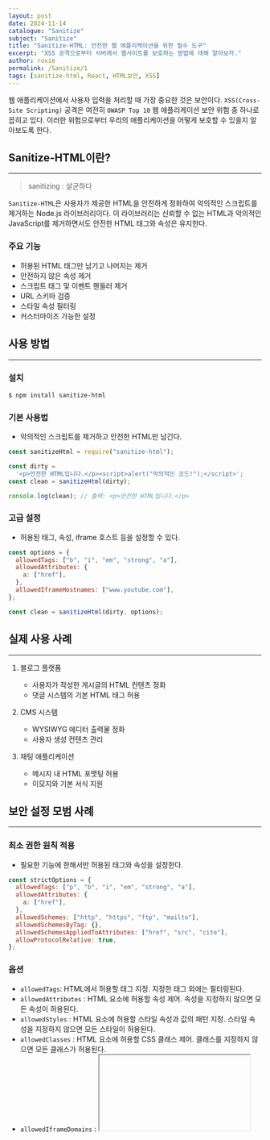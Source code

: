 ```yaml
---
layout: post
date: 2024-11-14
catalogue: "Sanitize"
subject: "Sanitize"
title: "Sanitize-HTML: 안전한 웹 애플리케이션을 위한 필수 도구"
excerpt: "XSS 공격으로부터 서버에서 웹사이트를 보호하는 방법에 대해 알아보자."
author: roxie
permalink: /Sanitize/1
tags: [sanitize-html, React, HTML보안, XSS]
---
```


웹 애플리케이션에서 사용자 입력을 처리할 때 가장 중요한 것은 보안이다. `XSS(Cross-Site Scripting)` 공격은 여전히 `OWASP Top 10` 웹 애플리케이션 보안 위험 중 하나로 꼽히고 있다. 이러한 위험으로부터 우리의 애플리케이션을 어떻게 보호할 수 있을지 알아보도록 한다.

## Sanitize-HTML이란?

---

> sanitizing : 살균하다

`Sanitize-HTML`은 사용자가 제공한 HTML을 안전하게 정화하여 악의적인 스크립트를 제거하는 Node.js 라이브러리이다. 이 라이브러리는 신뢰할 수 없는 HTML과 악의적인 JavaScript를 제거하면서도 안전한 HTML 태그와 속성은 유지한다.

### 주요 기능

- 허용된 HTML 태그만 남기고 나머지는 제거
- 안전하지 않은 속성 제거
- 스크립트 태그 및 이벤트 핸들러 제거
- URL 스키마 검증
- 스타일 속성 필터링
- 커스터마이즈 가능한 설정

## 사용 방법

---

### 설치

```bash
$ npm install sanitize-html
```

### 기본 사용법

- 악의적인 스크립트를 제거하고 안전한 HTML만 남긴다.

```javascript
const sanitizeHtml = require("sanitize-html");

const dirty =
  '<p>안전한 HTML입니다.</p><script>alert("악의적인 코드!");</script>';
const clean = sanitizeHtml(dirty);

console.log(clean); // 출력: <p>안전한 HTML입니다.</p>
```

### 고급 설정

- 허용된 태그, 속성, iframe 호스트 등을 설정할 수 있다.

```javascript
const options = {
  allowedTags: ["b", "i", "em", "strong", "a"],
  allowedAttributes: {
    a: ["href"],
  },
  allowedIframeHostnames: ["www.youtube.com"],
};

const clean = sanitizeHtml(dirty, options);
```

## 실제 사용 사례

---

1. 블로그 플랫폼

   - 사용자가 작성한 게시글의 HTML 컨텐츠 정화
   - 댓글 시스템의 기본 HTML 태그 허용

2. CMS 시스템

   - WYSIWYG 에디터 출력물 정화
   - 사용자 생성 컨텐츠 관리

3. 채팅 애플리케이션

   - 메시지 내 HTML 포맷팅 허용
   - 이모지와 기본 서식 지원

## 보안 설정 모범 사례

---

### 최소 권한 원칙 적용

- 필요한 기능에 한해서만 허용된 태그와 속성을 설정한다.

```javascript
const strictOptions = {
  allowedTags: ["p", "b", "i", "em", "strong", "a"],
  allowedAttributes: {
    a: ["href"],
  },
  allowedSchemes: ["http", "https", "ftp", "mailto"],
  allowedSchemesByTag: {},
  allowedSchemesAppliedToAttributes: ["href", "src", "cite"],
  allowProtocolRelative: true,
};
```

### 옵션

- `allowedTags`: HTML에서 허용할 태그 지정. 지정한 태그 외에는 필터링된다.
- `allowedAttributes` : HTML 요소에 허용할 속성 제어. 속성을 지정하지 않으면 모든 속성이 허용된다.
- `allowedStyles` : HTML 요소에 허용할 스타일 속성과 값의 패턴 지정. 스타일 속성을 지정하지 않으면 모든 스타일이 허용된다.
- `allowedClasses` : HTML 요소에 허용할 CSS 클래스 제어. 클래스를 지정하지 않으면 모든 클래스가 허용된다.
- `allowedIframeDomains` : <iframe> 요소의 src 속성에서 허용할 도메인 제한.
- `allowedIframeHostnames` : <iframe> 요소의 src 속성에서 허용할 호스트 이름 제한.
- `allowIframeRelativeUrls` : 상대 URL 허용 여부 지정.
- `allowedSchemes` : URL의 스키마(프로토콜) 허용. 예를 들어, ['http', 'https']로 설정하면 http://와 https:// URL만 허용된다.
- `allowedSchemesByTag` : 특정 HTML 태그에 대한 허용 스키마 지정. 예를 들어, { a: ['http', 'https'], img: ['data'] }로 설정하면 `<a>` 태그의 href 속성은 http와 https URL만 허용하고, `<img>` 태그의 src 속성은 data URL만 허용한다.
- `allowedSchemesAppliedToAttributes` : 특정 속성에 대한 스키마 제한. 예를 들어, ['href', 'src']로 설정하면 href 및 src 속성에만 스키마 제한이 적용된다.
- `allowedScriptDomains` : 스크립트 태그의 src 속성에서 허용할 도메인 제한.
- `allowedScriptHostnames` : 스크립트 태그의 src 속성에서 허용할 호스트 이름 제한.
- `allowProtocolRelative` : 프로토콜 상대 URL (//example.com)을 허용 여부 지정.
- `allowVulnerableTags` : 보안 취약한 태그 허용 여부 지정. 예를 들어, <iframe> 및 `<script>` 태그는 보안 취약점을 가질 수 있으므로 기본적으로 허용되지 않는다.
- `textFilter` : 텍스트 내용을 필터링하거나 수정하는 사용자 정의 함수 제공.
- `exclusiveFilter` : 특정 HTML 태그를 필터링할지 여부를 제어하는 사용자 정의 함수 제공.
- `nestingLimit` : HTML 태그의 중첩 제한. 예를 들어, { div: 3 }로 설정하면 <div> 태그는 최대 3단계까지만 중첩될 수 있다.
- `nonTextTags` : 텍스트가 아닌 내용을 가진 HTML 태그 지정. 예를 들어, ['script', 'style']로 설정하면 `<script>` 및 `<style>` 태그는 텍스트 필터링에서 제외된다.
- `parseStyleAttributes` : 스타일 속성 파싱 여부 지정. 기본적으로 true로 설정되어 있으며, false로 설정하면 스타일 속성이 제거된다.
- `selfClosing` : 빈 요소 (예: `<img>`, `<br>`) 처리. 기본적으로 true로 설정되어 있으며, false로 설정하면 빈 요소가 닫는 태그를 가져야 한다.
- `transformTags` : 특정 HTML 태그 변환. 예를 들어, { img: 'image' }로 설정하면 `<img>` 태그가 `<image>` 태그로 변환된다.
- `parser` : 사용자 지정 파서 지정. 기본적으로 HTMLParser2를 사용하며, 다른 파서를 사용하려면 해당 파서를 지정해야 한다.
- `disallowedTagsMode` : 불허용 태그에 대한 처리 모드 지정. 'discard' (기본값)로 설정하면 불허용 태그는 제거되고, 'escape'로 설정하면 태그가 이스케이프 처리된다.
- `enforceHtmlBoundary` : true로 설정하면 <html> 태그 이전과 이후의 문자를 모두 삭제. 기본적으로 false로 설정되어 있다.

### URL 검증 강화

- 사용자 입력의 URL을 검증하여 악의적인 링크를 차단한다.
- 특히, 외부 링크의 경우 허용된 도메인만 허용하도록 설정한다.

```javascript
const urlCheckOptions = {
  allowedTags: ["a"],
  allowedAttributes: {
    a: ["href"],
  },
  transformTags: {
    a: (tagName, attribs) => {
      if (attribs.href) {
        // URL 검증 로직 추가
        if (!/^https?:\/\//i.test(attribs.href)) {
          return false;
        }
      }
      return {
        tagName,
        attribs,
      };
    },
  },
};
```

### 스타일 속성 제한

- 스타일 속성을 허용할 경우, 허용된 스타일만 적용되도록 설정한다.
- 이를 통해 악의적인 스타일 속성을 차단할 수 있다.

```javascript
const styleOptions = {
  allowedTags: ["p", "span"],
  allowedAttributes: {
    p: ["style"],
    span: ["style"],
  },
  allowedStyles: {
    "*": {
      color: [
        /^#(0x)?[0-9a-f]+$/i,
        /^rgb\(\s*(\d{1,3})\s*,\s*(\d{1,3})\s*,\s*(\d{1,3})\s*\)$/,
      ],
      "text-align": [/^left$/, /^right$/, /^center$/],
      "font-size": [/^\d+(?:px|em|%)$/],
    },
  },
};
```

## 결론

---

Sanitize-HTML은 웹 애플리케이션의 보안을 강화하는 필수적인 도구로, 적절한 설정과 함께 사용하면 XSS 공격으로부터 효과적으로 보호할 수 있으며, 동시에 사용자에게 풍부한 HTML 기능을 제공할 수 있다. 보안과 기능성의 균형을 맞추는 것이 중요하며, 정기적인 설정 검토와 업데이트를 통해 최신 보안 위협에 대응해야 한다.

